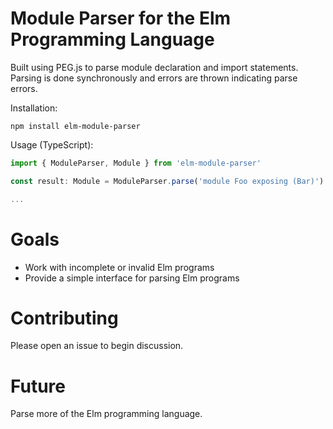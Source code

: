 # Module Parser for the Elm Programming Language

Built using PEG.js to parse module declaration and import statements. Parsing is done synchronously and errors are thrown indicating parse errors.

Installation:

```
npm install elm-module-parser
```

Usage (TypeScript):

```typescript
import { ModuleParser, Module } from 'elm-module-parser'

const result: Module = ModuleParser.parse('module Foo exposing (Bar)')

...

```
# Goals

* Work with incomplete or invalid Elm programs
* Provide a simple interface for parsing Elm programs

# Contributing

Please open an issue to begin discussion.

# Future

Parse more of the Elm programming language.